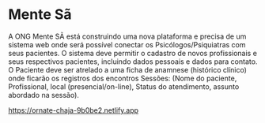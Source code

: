 # Mente Sã

A ONG Mente SÃ está construindo uma nova plataforma e precisa de um sistema
web onde será possível conectar os Psicólogos/Psiquiatras com seus pacientes.
O sistema deve permitir o cadastro de novos profissionais e seus respectivos
pacientes, incluindo dados pessoais e dados para contato. O Paciente deve ser atrelado
a uma ficha de anamnese (histórico clínico) onde ficarão os registros dos encontros
Sessões: (Nome do paciente, Profissional, local (presencial/on-line), Status do
atendimento, assunto abordado na sessão).

 https://ornate-chaja-9b0be2.netlify.app